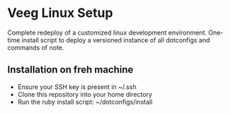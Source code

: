 # Veeg Linux Setup

Complete redeploy of a customized linux development environment.
One-time install script to deploy a versioned instance of all dotconfigs and commands of note.

## Installation on freh machine

* Ensure your SSH key is present in ~/.ssh
* Clone this repository into your home directory
* Run the ruby install script: ~/dotconfigs/install


